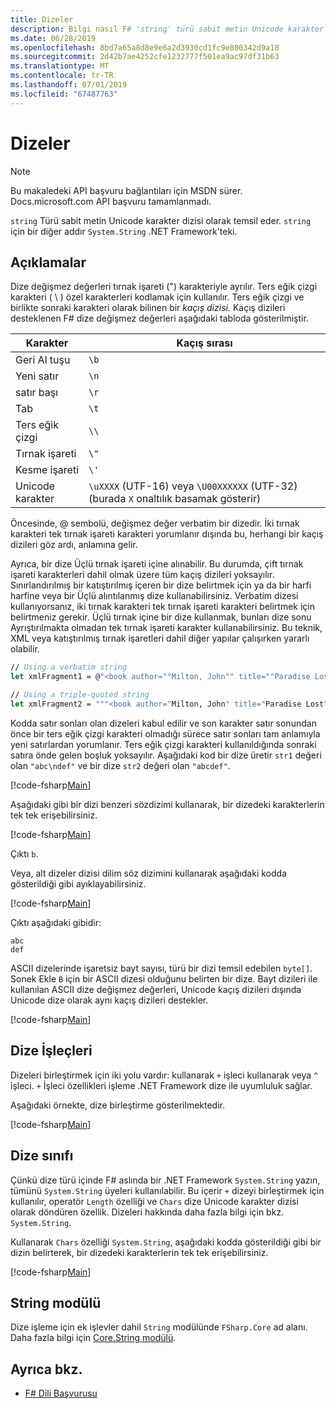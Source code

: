 ```yaml
---
title: Dizeler
description: Bilgi nasıl F# 'string' türü sabit metin Unicode karakter dizisi olarak temsil eder.
ms.date: 06/28/2019
ms.openlocfilehash: 8bd7a65a8d8e9e6a2d3930cd1fc9e800342d9a18
ms.sourcegitcommit: 2d42b7ae4252cfe1232777f501ea9ac97df31b63
ms.translationtype: MT
ms.contentlocale: tr-TR
ms.lasthandoff: 07/01/2019
ms.locfileid: "67487763"
---
```

# <a name="strings"></a>Dizeler

> [!NOTE]
> Bu makaledeki API başvuru bağlantıları için MSDN sürer.  Docs.microsoft.com API başvuru tamamlanmadı.

`string` Türü sabit metin Unicode karakter dizisi olarak temsil eder. `string` için bir diğer addır `System.String` .NET Framework'teki.

## <a name="remarks"></a>Açıklamalar

Dize değişmez değerleri tırnak işareti (") karakteriyle ayrılır. Ters eğik çizgi karakteri ( \\ ) özel karakterleri kodlamak için kullanılır. Ters eğik çizgi ve birlikte sonraki karakteri olarak bilinen bir *kaçış dizisi*. Kaçış dizileri desteklenen F# dize değişmez değerleri aşağıdaki tabloda gösterilmiştir.

|Karakter|Kaçış sırası|
|---------|---------------|
|Geri Al tuşu|`\b`|
|Yeni satır|`\n`|
|satır başı|`\r`|
|Tab|`\t`|
|Ters eğik çizgi|`\\`|
|Tırnak işareti|`\"`|
|Kesme işareti|`\'`|
|Unicode karakter|`\uXXXX` (UTF-16) veya `\U00XXXXXX` (UTF-32) (burada `X` onaltılık basamak gösterir)|

Öncesinde, @ sembolü, değişmez değer verbatim bir dizedir. İki tırnak karakteri tek tırnak işareti karakteri yorumlanır dışında bu, herhangi bir kaçış dizileri göz ardı, anlamına gelir.

Ayrıca, bir dize Üçlü tırnak işareti içine alınabilir. Bu durumda, çift tırnak işareti karakterleri dahil olmak üzere tüm kaçış dizileri yoksayılır. Sınırlandırılmış bir katıştırılmış içeren bir dize belirtmek için ya da bir harfi harfine veya bir Üçlü alıntılanmış dize kullanabilirsiniz. Verbatim dizesi kullanıyorsanız, iki tırnak karakteri tek tırnak işareti karakteri belirtmek için belirtmeniz gerekir. Üçlü tırnak içine bir dize kullanmak, bunları dize sonu Ayrıştırılmakta olmadan tek tırnak işareti karakter kullanabilirsiniz. Bu teknik, XML veya katıştırılmış tırnak işaretleri dahil diğer yapılar çalışırken yararlı olabilir.

```fsharp
// Using a verbatim string
let xmlFragment1 = @"<book author=""Milton, John"" title=""Paradise Lost"">"

// Using a triple-quoted string
let xmlFragment2 = """<book author="Milton, John" title="Paradise Lost">"""
```

Kodda satır sonları olan dizeleri kabul edilir ve son karakter satır sonundan önce bir ters eğik çizgi karakteri olmadığı sürece satır sonları tam anlamıyla yeni satırlardan yorumlanır. Ters eğik çizgi karakteri kullanıldığında sonraki satıra önde gelen boşluk yoksayılır. Aşağıdaki kod bir dize üretir `str1` değeri olan `"abc\ndef"` ve bir dize `str2` değeri olan `"abcdef"`.

[!code-fsharp[Main](../../../samples/snippets/fsharp/lang-ref-1/snippet1001.fs)]

Aşağıdaki gibi bir dizi benzeri sözdizimi kullanarak, bir dizedeki karakterlerin tek tek erişebilirsiniz.

[!code-fsharp[Main](../../../samples/snippets/fsharp/lang-ref-1/snippet1002.fs)]

Çıktı `b`.

Veya, alt dizeler dizisi dilim söz dizimini kullanarak aşağıdaki kodda gösterildiği gibi ayıklayabilirsiniz.

[!code-fsharp[Main](../../../samples/snippets/fsharp/lang-ref-1/snippet1003.fs)]

Çıktı aşağıdaki gibidir:

```
abc
def
```

ASCII dizelerinde işaretsiz bayt sayısı, türü bir dizi temsil edebilen `byte[]`. Sonek Ekle `B` için bir ASCII dizesi olduğunu belirten bir dize. Bayt dizileri ile kullanılan ASCII dize değişmez değerleri, Unicode kaçış dizileri dışında Unicode dize olarak aynı kaçış dizileri destekler.

[!code-fsharp[Main](../../../samples/snippets/fsharp/lang-ref-1/snippet1004.fs)]

## <a name="string-operators"></a>Dize İşleçleri

Dizeleri birleştirmek için iki yolu vardır: kullanarak `+` işleci kullanarak veya `^` işleci. `+` İşleci özellikleri işleme .NET Framework dize ile uyumluluk sağlar.

Aşağıdaki örnekte, dize birleştirme gösterilmektedir.

[!code-fsharp[Main](../../../samples/snippets/fsharp/lang-ref-1/snippet1006.fs)]

## <a name="string-class"></a>Dize sınıfı

Çünkü dize türü içinde F# aslında bir .NET Framework `System.String` yazın, tümünü `System.String` üyeleri kullanılabilir. Bu içerir `+` dizeyi birleştirmek için kullanılır, operatör `Length` özelliği ve `Chars` dize Unicode karakter dizisi olarak döndüren özellik. Dizeleri hakkında daha fazla bilgi için bkz. `System.String`.

Kullanarak `Chars` özelliği `System.String`, aşağıdaki kodda gösterildiği gibi bir dizin belirterek, bir dizedeki karakterlerin tek tek erişebilirsiniz.

[!code-fsharp[Main](../../../samples/snippets/fsharp/lang-ref-1/snippet1005.fs)]

## <a name="string-module"></a>String modülü

Dize işleme için ek işlevler dahil `String` modülünde `FSharp.Core` ad alanı. Daha fazla bilgi için [Core.String modülü](https://msdn.microsoft.com/visualfsharpdocs/conceptual/core.string-module-%5bfsharp%5d).

## <a name="see-also"></a>Ayrıca bkz.

- [F# Dili Başvurusu](index.md)
